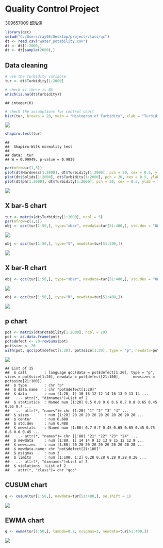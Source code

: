 Quality Control Project
================
309657009 邱泓儒

``` r
library(qcc)
setwd("C:/Users/ray98/Desktop/project/class/qc")
dt <- read.csv("water_potability.csv")
dt <- dt[1:2000,]
dt <- dt[sample(2000),]
```

## Data cleaning

``` r
# use the Turbidity variable
tur <- dt$Turbidity[1:2000]

# check if there is NA
which(is.na(dt$Turbidity))
```

    ## integer(0)

``` r
# check the assumptions for control chart
hist(tur, breaks = 20, main = "Histogram of Turbidity", xlab = "Turbidity")
```

![](quality-control_files/figure-gfm/unnamed-chunk-2-1.png)<!-- -->

``` r
shapiro.test(tur)
```

    ## 
    ##  Shapiro-Wilk normality test
    ## 
    ## data:  tur
    ## W = 0.99949, p-value = 0.9036

``` r
par(mfrow=c(1,3))
plot(dt$Hardness[1:2000], dt$Turbidity[1:2000], pch = 20, cex = 0.5, ylab = "Turbidity", xlab = "Hardness")
plot(dt$Solids[1:2000], dt$Turbidity[1:2000], pch = 20, cex = 0.5, ylab = "Turbidity", xlab = "Solids")
plot(dt$ph[1:2000], dt$Turbidity[1:2000], pch = 20, cex = 0.5, ylab = "Turbidity", xlab = "ph")
```

![](quality-control_files/figure-gfm/unnamed-chunk-2-2.png)<!-- -->

## X bar-S chart

``` r
tur <- matrix(dt$Turbidity[1:2000], ncol = 5)
par(mfrow=c(1,1))
obj <- qcc(tur[1:50,], type="xbar", newdata=tur[51:400,], std.dev = "UWAVE-SD")
```

![](quality-control_files/figure-gfm/unnamed-chunk-3-1.png)<!-- -->

``` r
obj <- qcc(tur[1:50,], type="S", newdata=tur[51:400,])
```

![](quality-control_files/figure-gfm/unnamed-chunk-3-2.png)<!-- -->

## X bar-R chart

``` r
obj <- qcc(tur[1:50,], type="xbar", newdata=tur[51:400,], std.dev = "UWAVE-R")
```

![](quality-control_files/figure-gfm/unnamed-chunk-4-1.png)<!-- -->

``` r
obj <- qcc(tur[1:50,], type="R", newdata=tur[51:400,])
```

![](quality-control_files/figure-gfm/unnamed-chunk-4-2.png)<!-- -->

## p chart

``` r
pot <- matrix(dt$Potability[1:2000], ncol = 20)
pot <- as.data.frame(pot)
pot$defect <- 20-rowSums(pot)
pot$size <- 20
with(pot, qcc(pot$defect[1:20], pot$size[1:20], type = "p", newdata=pot$defect[21:100], newsizes=pot$size[21:100]))
```

![](quality-control_files/figure-gfm/unnamed-chunk-5-1.png)<!-- -->

    ## List of 15
    ##  $ call        : language qcc(data = pot$defect[1:20], type = "p", sizes = pot$size[1:20], newdata = pot$defect[21:100],      newsizes = pot$size[21:100])
    ##  $ type        : chr "p"
    ##  $ data.name   : chr "pot$defect[1:20]"
    ##  $ data        : num [1:20, 1] 10 16 12 12 14 16 13 9 13 14 ...
    ##   ..- attr(*, "dimnames")=List of 2
    ##  $ statistics  : Named num [1:20] 0.5 0.8 0.6 0.6 0.7 0.8 0.65 0.45 0.65 0.7 ...
    ##   ..- attr(*, "names")= chr [1:20] "1" "2" "3" "4" ...
    ##  $ sizes       : num [1:20] 20 20 20 20 20 20 20 20 20 20 ...
    ##  $ center      : num 0.608
    ##  $ std.dev     : num 0.488
    ##  $ newstats    : Named num [1:80] 0.7 0.7 0.45 0.65 0.65 0.45 0.75 0.6 0.6 0.45 ...
    ##   ..- attr(*, "names")= chr [1:80] "21" "22" "23" "24" ...
    ##  $ newdata     : num [1:80, 1] 14 14 9 13 13 9 15 12 12 9 ...
    ##  $ newsizes    : num [1:80] 20 20 20 20 20 20 20 20 20 20 ...
    ##  $ newdata.name: chr "pot$defect[21:100]"
    ##  $ nsigmas     : num 3
    ##  $ limits      : num [1:100, 1:2] 0.28 0.28 0.28 0.28 0.28 ...
    ##   ..- attr(*, "dimnames")=List of 2
    ##  $ violations  :List of 2
    ##  - attr(*, "class")= chr "qcc"

## CUSUM chart

``` r
q <- cusum(tur[1:50,], newdata=tur[51:400,], se.shift = 1)
```

![](quality-control_files/figure-gfm/unnamed-chunk-6-1.png)<!-- -->

## EWMA chart

``` r
q <- ewma(tur[1:50,], lambda=0.2, nsigmas=3, newdata=tur[51:400,]) 
```

![](quality-control_files/figure-gfm/unnamed-chunk-7-1.png)<!-- -->
